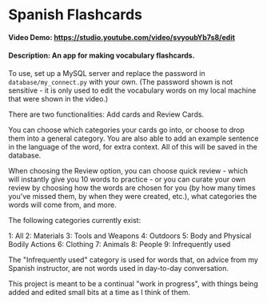 # Spanish Flashcards
#### Video Demo:  https://studio.youtube.com/video/svyoubYb7s8/edit
#### Description: An app for making vocabulary flashcards.

To use, set up a MySQL server and replace the password in `database/my_connect.py` with your own. (The password shown is
not sensitive - it is only used to edit the vocabulary words on my local machine that were shown in the video.)

There are two functionalities: Add cards and Review Cards.

You can choose which categories your cards go into, or choose to drop them into a general category. You are also able to add an example sentence in the language of the word, for extra context. All of this will be saved in the database.

When choosing the Review option, you can choose quick review - which will instantly give you 10 words to practice - or you can curate your own review by choosing how the words are chosen for you (by how many times you've missed them, by when they were created, etc.), what categories the words will come from, and more.

The following categories currently exist:

1: All
2: Materials
3: Tools and Weapons
4: Outdoors
5: Body and Physical Bodily Actions
6: Clothing
7: Animals
8: People
9: Infrequently used

The "Infrequently used" category is used for words that, on advice from my Spanish instructor, are not words used in day-to-day conversation.

This project is meant to be a continual "work in progress", with things being added and edited small bits at a time as I think of them.
